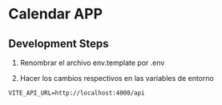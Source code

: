 # Calendar APP


## Development Steps

1. Renombrar el archivo env.template por .env

2. Hacer los cambios respectivos en las variables de entorno

```
VITE_API_URL=http://localhost:4000/api 

```
